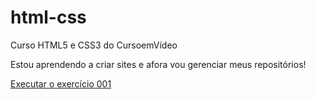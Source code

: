 # html-css
 Curso HTML5 e CSS3 do CursoemVídeo

 Estou aprendendo a criar sites e afora vou gerenciar meus repositórios!

<a href="https://davigrecco.github.io/html-css/exercicios/ex001/index.html">Executar o exercício 001
